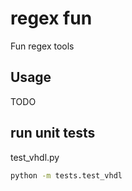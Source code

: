 # regex fun

Fun regex tools

## Usage

TODO

## run unit tests

test_vhdl.py

```cmd
python -m tests.test_vhdl
```
